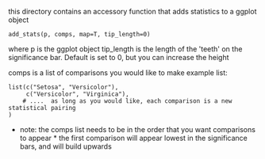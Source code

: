 this directory contains an accessory function that adds statistics to a ggplot object

``` {r}
add_stats(p, comps, map=T, tip_length=0)
```
where p is the ggplot object
tip_length is the length of the 'teeth' on the significance bar. Default is set to 0, but you can increase the height

comps is a list of comparisons you would like to make
example list:
```{r}
list(c("Setosa", "Versicolor"),
     c("Versicolor", "Virginica"),
    # ....  as long as you would like, each comparison is a new statistical pairing
)
```

* note: the comps list needs to be in the order that you want comparisons to appear *
the first comparison will appear lowest in the significance bars, and will build upwards

